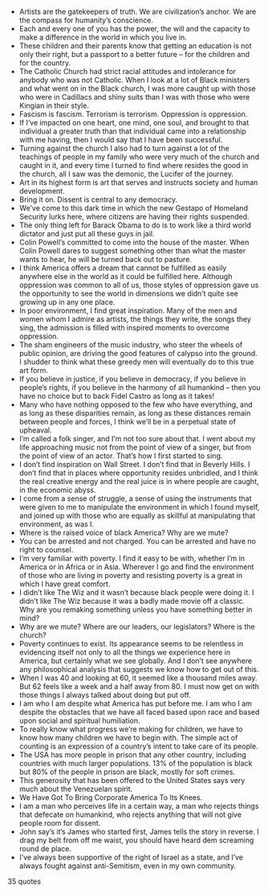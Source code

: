  - Artists are the gatekeepers of truth. We are civilization’s anchor. We are the compass for humanity’s conscience.
 - Each and every one of you has the power, the will and the capacity to make a difference in the world in which you live in.
 - These children and their parents know that getting an education is not only their right, but a passport to a better future – for the children and for the country.
 - The Catholic Church had strict racial attitudes and intolerance for anybody who was not Catholic. When I look at a lot of Black ministers and what went on in the Black church, I was more caught up with those who were in Cadillacs and shiny suits than I was with those who were Kingian in their style.
 - Fascism is fascism. Terrorism is terrorism. Oppression is oppression.
 - If I’ve impacted on one heart, one mind, one soul, and brought to that individual a greater truth than that individual came into a relationship with me having, then I would say that I have been successful.
 - Turning against the church I also had to turn against a lot of the teachings of people in my family who were very much of the church and caught in it, and every time I turned to find where resides the good in the church, all I saw was the demonic, the Lucifer of the journey.
 - Art in its highest form is art that serves and instructs society and human development.
 - Bring it on. Dissent is central to any democracy.
 - We’ve come to this dark time in which the new Gestapo of Homeland Security lurks here, where citizens are having their rights suspended.
 - The only thing left for Barack Obama to do is to work like a third world dictator and just put all these guys in jail.
 - Colin Powell’s committed to come into the house of the master. When Colin Powell dares to suggest something other than what the master wants to hear, he will be turned back out to pasture.
 - I think America offers a dream that cannot be fulfilled as easily anywhere else in the world as it could be fulfilled here. Although oppression was common to all of us, those styles of oppression gave us the opportunity to see the world in dimensions we didn’t quite see growing up in any one place.
 - In poor environment, I find great inspiration. Many of the men and women whom I admire as artists, the things they write, the songs they sing, the admission is filled with inspired moments to overcome oppression.
 - The sham engineers of the music industry, who steer the wheels of public opinion, are driving the good features of calypso into the ground. I shudder to think what these greedy men will eventually do to this true art form.
 - If you believe in justice, if you believe in democracy, if you believe in people’s rights, if you believe in the harmony of all humankind – then you have no choice but to back Fidel Castro as long as it takes!
 - Many who have nothing opposed to the few who have everything, and as long as these disparities remain, as long as these distances remain between people and forces, I think we’ll be in a perpetual state of upheaval.
 - I’m called a folk singer, and I’m not too sure about that. I went about my life approaching music not from the point of view of a singer, but from the point of view of an actor. That’s how I first started to sing.
 - I don’t find inspiration on Wall Street. I don’t find that in Beverly Hills. I don’t find that in places where opportunity resides unbridled, and I think the real creative energy and the real juice is in where people are caught, in the economic abyss.
 - I come from a sense of struggle, a sense of using the instruments that were given to me to manipulate the environment in which I found myself, and joined up with those who are equally as skillful at manipulating that environment, as was I.
 - Where is the raised voice of black America? Why are we mute?
 - You can be arrested and not charged. You can be arrested and have no right to counsel.
 - I’m very familiar with poverty. I find it easy to be with, whether I’m in America or in Africa or in Asia. Wherever I go and find the environment of those who are living in poverty and resisting poverty is a great in which I have great comfort.
 - I didn’t like The Wiz and it wasn’t because black people were doing it. I didn’t like The Wiz because it was a badly made movie off a classic. Why are you remaking something unless you have something better in mind?
 - Why are we mute? Where are our leaders, our legislators? Where is the church?
 - Poverty continues to exist. Its appearance seems to be relentless in evidencing itself not only to all the things we experience here in America, but certainly what we see globally. And I don’t see anywhere any philosophical analysis that suggests we know how to get out of this.
 - When I was 40 and looking at 60, it seemed like a thousand miles away. But 62 feels like a week and a half away from 80. I must now get on with those things I always talked about doing but put off.
 - I am who I am despite what America has put before me. I am who I am despite the obstacles that we have all faced based upon race and based upon social and spiritual humiliation.
 - To really know what progress we’re making for children, we have to know how many children we have to begin with. The simple act of counting is an expression of a country’s intent to take care of its people.
 - The USA has more people in prison that any other country, including countries with much larger populations. 13% of the population is black but 80% of the people in prison are black, mostly for soft crimes.
 - This generosity that has been offered to the United States says very much about the Venezuelan spirit.
 - We Have Got To Bring Corporate America To Its Knees.
 - I am a man who perceives life in a certain way, a man who rejects things that defecate on humankind, who rejects anything that will not give people room for dissent.
 - John say’s it’s James who started first, James tells the story in reverse. I drag my belt from off me waist, you should have heard dem screaming round de place.
 - I’ve always been supportive of the right of Israel as a state, and I’ve always fought against anti-Semitism, even in my own community.

35 quotes
